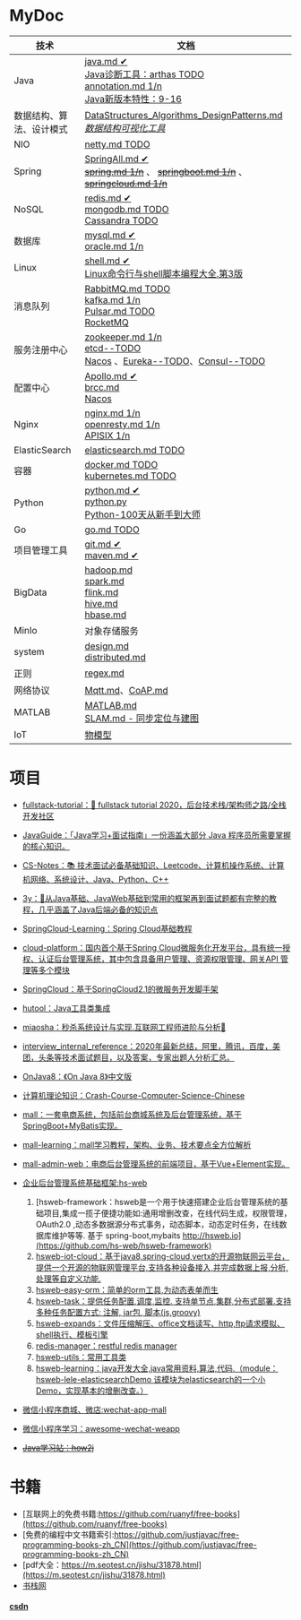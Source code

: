 # MyDoc
|技术|文档|
|---|---|
|Java|[java.md ✔](java/java.md) <br/> [Java诊断工具：arthas  TODO](arthas/arthas.md) <br/> [annotation.md 1/n](java/annotation.md) <br/> [Java新版本特性：9-16](java/JavaNewVersionFeature.md)|
|数据结构、算法、设计模式|[DataStructures_Algorithms_DesignPatterns.md](DataStructures_Algorithms_DesignPatterns/DataStructures_Algorithms_DesignPatterns.md) <br/> [*数据结构可视化工具*](https://www.cs.usfca.edu/~galles/visualization/Algorithms.html) |
|NIO|[netty.md TODO](java/netty.md)|
|Spring|[SpringAll.md ✔](spring/SpringAll.md) <br/> [~~spring.md 1/n~~](spring/spring.md) 、 [~~springboot.md 1/n~~](spring/springboot.md) 、 [~~springcloud.md 1/n~~](spring/springcloud.md)|
|NoSQL|[redis.md ✔](nosql/redis.md) <br/> [mongodb.md TODO](nosql/mongodb.md) <br/> [Cassandra TODO](nosql/Cassandra.md)|
|数据库|[mysql.md ✔](database/mysql.md) <br/> [oracle.md 1/n](database/oracle.md)|
|Linux|[shell.md ✔](shell/shell.md) <br/> [Linux命令行与shell脚本编程大全.第3版](resources/static/doc/Linux命令行与shell脚本编程大全.第3版.pdf)|
|消息队列|[RabbitMQ.md TODO](messagequeue/RabbitMQ.md) <br/> [kafka.md 1/n](messagequeue/kafka.md) <br/> [Pulsar.md TODO](messagequeue/Pulsar.md) <br/> [RocketMQ](spring/SpringAll.md#RocketMQ)|
|服务注册中心|[zookeeper.md 1/n](serviceregistry/zookeeper.md) <br/> [etcd--TODO]() <br/> [Nacos](spring/SpringAll.md#Nacos) 、[Eureka--TODO]()、[Consul--TODO]()|
|配置中心|[Apollo.md ✔](configcenter/Apollo.md) <br/> [brcc.md](configcenter/brcc.md) <br/> [Nacos](spring/SpringAll.md#Nacos)|
|Nginx|[nginx.md 1/n](nginx/nginx.md) <br/> [openresty.md 1/n](nginx/openresty.md) <br/> [APISIX 1/n](nginx/apisix.md)|
|ElasticSearch|[elasticsearch.md TODO](elasticsearch/elasticsearch.md)|
|容器|[docker.md TODO](docker_kubernetes/docker.md) <br/> [kubernetes.md TODO](docker_kubernetes/kubernetes.md)|
|Python|[python.md ✔](python/python.md) <br/> [python.py](python/python.py) <br/> [Python-100天从新手到大师](https://github.com/jackfrued/Python-100-Days)|
|Go|[go.md TODO](go/go.md)|
|项目管理工具|[git.md ✔](git_maven/git.md) <br/> [maven.md ✔](git_maven/maven.md)|
|BigData|[hadoop.md](bigdata/hadoop.md) <br/> [spark.md](bigdata/spark.md) <br/> [flink.md](bigdata/flink.md) <br/> [hive.md](bigdata/hive.md) <br/> [hbase.md](bigdata/hbase.md)|
|MinIo|对象存储服务|
|system|[design.md](system/design.md) <br/> [distributed.md](system/distributed.md)|
|正则|[regex.md](system/regex.md)|
|网络协议|[Mqtt.md](network/Mqtt.md)、[CoAP.md](network/CoAP.md)|
|MATLAB|[MATLAB.md](matlab/MATLAB.md) <br/> [SLAM.md - 同步定位与建图](matlab/SLAM.md)|
|IoT|[物模型](iot/物模型.md)|


# 项目
- [fullstack-tutorial：🚀 fullstack tutorial 2020，后台技术栈/架构师之路/全栈开发社区](https://github.com/Panl99/fullstack-tutorial)
- [JavaGuide：「Java学习+面试指南」一份涵盖大部分 Java 程序员所需要掌握的核心知识。](https://github.com/Panl99/JavaGuide)
- [CS-Notes：📚 技术面试必备基础知识、Leetcode、计算机操作系统、计算机网络、系统设计、Java、Python、C++](https://github.com/Panl99/CS-Notes)
- [3y：📓从Java基础、JavaWeb基础到常用的框架再到面试题都有完整的教程，几乎涵盖了Java后端必备的知识点](https://github.com/Panl99/3y)
- [SpringCloud-Learning：Spring Cloud基础教程](https://github.com/Panl99/SpringCloud-Learning)
- [cloud-platform：国内首个基于Spring Cloud微服务化开发平台，具有统一授权、认证后台管理系统，其中包含具备用户管理、资源权限管理、网关API 管理等多个模块](https://gitee.com/geek_qi/cloud-platform)
- [SpringCloud：基于SpringCloud2.1的微服务开发脚手架](https://github.com/Panl99/SpringCloud)
- [hutool：Java工具类集成](https://github.com/Panl99/hutool)
- [miaosha：秒杀系统设计与实现.互联网工程师进阶与分析🙋](https://github.com/Panl99/miaosha)
- [interview_internal_reference：2020年最新总结，阿里，腾讯，百度，美团，头条等技术面试题目，以及答案，专家出题人分析汇总。](https://github.com/Panl99/interview_internal_reference)
- [OnJava8：《On Java 8》中文版](https://github.com/Panl99/OnJava8)
- [计算机理论知识：Crash-Course-Computer-Science-Chinese](https://github.com/Panl99/Crash-Course-Computer-Science-Chinese)

- [mall：一套电商系统，包括前台商城系统及后台管理系统，基于SpringBoot+MyBatis实现。](https://github.com/macrozheng/mall)
- [mall-learning：mall学习教程，架构、业务、技术要点全方位解析](https://github.com/Panl99/mall-learning)
- [mall-admin-web：电商后台管理系统的前端项目，基于Vue+Element实现。](https://github.com/Panl99/mall-admin-web)
- [企业后台管理系统基础框架:hs-web](https://github.com/hs-web) 
	1. [hsweb-framework：hsweb是一个用于快速搭建企业后台管理系统的基础项目,集成一揽子便捷功能如:通用增删改查，在线代码生成，权限管理，OAuth2.0 ,动态多数据源分布式事务，动态脚本，动态定时任务，在线数据库维护等等. 基于 spring-boot,mybaits http://hsweb.io](https://github.com/hs-web/hsweb-framework)
	2. [hsweb-iot-cloud：基于java8,spring-cloud,vertx的开源物联网云平台，提供一个开源的物联网管理平台,支持各种设备接入,并完成数据上报,分析,处理等自定义功能.](https://github.com/hs-web/hsweb-iot-cloud)
	3. [hsweb-easy-orm：简单的orm工具,为动态表单而生](https://github.com/hs-web/hsweb-easy-orm)
	4. [hsweb-task：提供任务配置,调度,监控. 支持单节点,集群,分布式部署.支持多种任务配置方式: 注解, jar包, 脚本(js,groovy)](https://github.com/hs-web/hsweb-task)
	5. [hsweb-expands：文件压缩解压、office文档读写、http,ftp请求模拟、shell执行、模板引擎](https://github.com/hs-web/hsweb-expands)
	6. [redis-manager：restful redis manager](https://github.com/hs-web/redis-manager)
	7. [hsweb-utils：常用工具类](https://github.com/hs-web/hsweb-utils)
	8. [hsweb-learning：java开发大全,java常用资料,算法,代码.（module：hsweb-lele-elasticsearchDemo 该模块为elasticsearch的一个小Demo，实现基本的增删改查。）](https://github.com/hs-web/hsweb-learning)
- [微信小程序商城、微店:wechat-app-mall](https://github.com/EastWorld/wechat-app-mall)
- [微信小程序学习：awesome-wechat-weapp](https://github.com/Panl99/awesome-wechat-weapp)
- [~~Java学习站：how2j~~](https://how2j.cn/)  

# 书籍
- [互联网上的免费书籍:https://github.com/ruanyf/free-books](https://github.com/ruanyf/free-books)
- [免费的编程中文书籍索引:https://github.com/justjavac/free-programming-books-zh_CN](https://github.com/justjavac/free-programming-books-zh_CN)
- [pdf大全：https://m.seotest.cn/jishu/31878.html](https://m.seotest.cn/jishu/31878.html)
- [书栈网](https://www.bookstack.cn)

#### [csdn](https://mp.csdn.net/postlist)